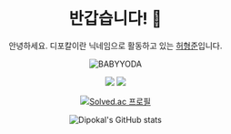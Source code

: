 <div align="center">


# 반갑습니다! 👋
안녕하세요. 디포칼이란 닉네임으로 활동하고 있는 <a href="https://hhj.devent.kr/" target="_blank">허형준</a>입니다.

![BABYYODA](https://c.tenor.com/um5iVP-t5FsAAAAC/baby-yoda-baby-yoda-happy.gif)


<a href="https://freezing-pluto-006.notion.site/2d2f57b649ef462a92ea6fbab88eeda7" target="_blank"><img src="https://img.shields.io/badge/Project-000000?&logo=Notion&logoColor=ffffff"/></a> <a href="https://www.instagram.com/dipokal_hhj/" target="_blank"><img src="https://img.shields.io/badge/Instagram-E4405F?&logo=Instagram&logoColor=ffffff"/></a>

[![Solved.ac
프로필](http://mazassumnida.wtf/api/v2/generate_badge?boj=dipokal)](https://solved.ac/profile/dipokal)

![Dipokal's GitHub stats](https://github-readme-stats.vercel.app/api?username=DipokalLab&show_icons=true&theme=default)

</div>

<!--




**DipokalLab/DipokalLab** is a ✨ _special_ ✨ repository because its `README.md` (this file) appears on your GitHub profile.

Here are some ideas to get you started:

- 🔭 I’m currently working on ...
- 🌱 I’m currently learning ...
- 👯 I’m looking to collaborate on ...
- 🤔 I’m looking for help with ...
- 💬 Ask me about ...
- 📫 How to reach me: ...
- 😄 Pronouns: ...
- ⚡ Fun fact: ...
-->
